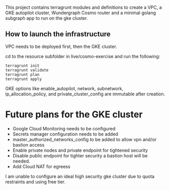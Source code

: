 This project contains terragrunt modules and definitions to create a VPC, a GKE autopilot cluster, Wundergraph Cosmo router and a minimal golang subgraph app to run on the gke cluster.

## How to launch the infrastructure

VPC needs to be deployed first, then the GKE cluster.

cd to the resource subfolder in live/cosmo-exercise and run the following: 

```
terragrunt init
terragrunt validate
terragrunt plan
terragrunt apply
```

GKE options like enable_autopilot, network, subnetwork, ip_allocation_policy, and private_cluster_config are immutable after creation. 

# Future plans for the GKE cluster

* Google Cloud Monitoring needs to be configured
* Secrets manager configuration needs to be added
* master_authorized_networks_config to be added to allow vpn and/or bastion access
* Enable private nodes and private endpoint for tightened security
* Disable public endpoint for tighter security  a bastion host will be needed.
* Add Cloud NAT for egreess

I am unable to configure an ideal high security gke cluster due to quota restraints and using free tier.



